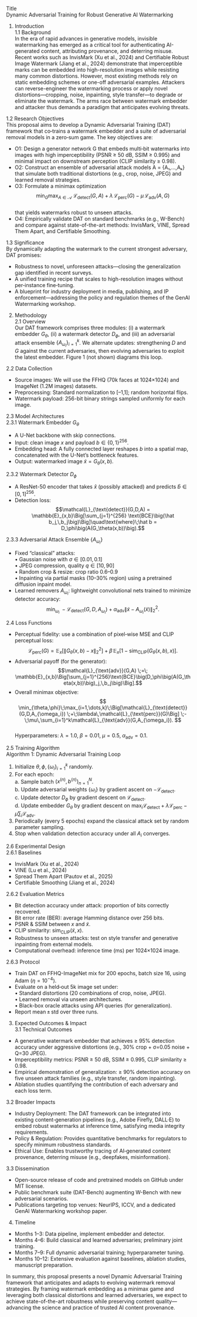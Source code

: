Title  
Dynamic Adversarial Training for Robust Generative AI Watermarking  

1. Introduction  
1.1 Background  
In the era of rapid advances in generative models, invisible watermarking has emerged as a critical tool for authenticating AI-generated content, attributing provenance, and deterring misuse. Recent works such as InvisMark (Xu et al., 2024) and Certifiable Robust Image Watermark (Jiang et al., 2024) demonstrate that imperceptible marks can be embedded into high-resolution images while resisting many common distortions. However, most existing methods rely on static embedding schemes or one-off adversarial examples. Attackers can reverse-engineer the watermarking process or apply novel distortions—cropping, noise, inpainting, style transfer—to degrade or eliminate the watermark. The arms race between watermark embedder and attacker thus demands a paradigm that anticipates evolving threats.  

1.2 Research Objectives  
This proposal aims to develop a Dynamic Adversarial Training (DAT) framework that co‐trains a watermark embedder and a suite of adversarial removal models in a zero‐sum game. The key objectives are:  
- O1: Design a generator network G that embeds multi‐bit watermarks into images with high imperceptibility (PSNR ≥ 50 dB, SSIM ≥ 0.995) and minimal impact on downstream perception (CLIP similarity ≥ 0.98).  
- O2: Construct an ensemble of adversarial attack models A = {A₁,…,Aₖ} that simulate both traditional distortions (e.g., crop, noise, JPEG) and learned removal strategies.  
- O3: Formulate a minimax optimization  
   $$\min_{G}\max_{A\in\mathcal{A}}\; \mathcal{L}_{\text{detect}}(G,A)\;+\;\lambda\,\mathcal{L}_{\text{perc}}(G)\;-\;\mu\,\mathcal{L}_{\text{adv}}(A,G)$$  
  that yields watermarks robust to unseen attacks.  
- O4: Empirically validate DAT on standard benchmarks (e.g., W-Bench) and compare against state-of-the-art methods: InvisMark, VINE, Spread Them Apart, and Certifiable Smoothing.  

1.3 Significance  
By dynamically adapting the watermark to the current strongest adversary, DAT promises:  
- Robustness to novel, unforeseen attacks—closing the generalization gap identified in recent surveys.  
- A unified training recipe that scales to high-resolution images without per‐instance fine‐tuning.  
- A blueprint for industry deployment in media, publishing, and IP enforcement—addressing the policy and regulation themes of the GenAI Watermarking workshop.  

2. Methodology  
2.1 Overview  
Our DAT framework comprises three modules: (i) a watermark embedder $G_\theta$, (ii) a watermark detector $D_\phi$, and (iii) an adversarial attack ensemble $\{A_{\omega_i}\}_{i=1}^k$. We alternate updates: strengthening $D$ and $G$ against the current adversaries, then evolving adversaries to exploit the latest embedder. Figure 1 (not shown) diagrams this loop.  

2.2 Data Collection  
- Source images: We will use the FFHQ (70k faces at 1024×1024) and ImageNet (1.2M images) datasets.  
- Preprocessing: Standard normalization to [–1,1]; random horizontal flips.  
- Watermark payload: 256-bit binary strings sampled uniformly for each image.  

2.3 Model Architectures  
2.3.1 Watermark Embedder $G_\theta$  
- A U-Net backbone with skip connections.  
- Input: clean image $x$ and payload $b\in\{0,1\}^{256}$.  
- Embedding head: A fully connected layer reshapes $b$ into a spatial map, concatenated with the U-Net’s bottleneck features.  
- Output: watermarked image $\tilde x = G_\theta(x,b)$.  

2.3.2 Watermark Detector $D_\phi$  
- A ResNet-50 encoder that takes $\hat x$ (possibly attacked) and predicts $\hat b\in[0,1]^{256}$.  
- Detection loss:  
   $$\mathcal{L}_{\text{detect}}(G,D,A) = \mathbb{E}_{x,b}\Big[\sum_{j=1}^{256} \text{BCE}\big(\hat b_j,\,b_j\big)\Big]\quad\text{where}\;\hat b = D_\phi\big(A(G_\theta(x,b))\big).$$  

2.3.3 Adversarial Attack Ensemble $\{A_{\omega_i}\}$  
- Fixed “classical” attacks:  
  • Gaussian noise with $\sigma\in[0.01,0.1]$  
  • JPEG compression, quality $q\in[10,90]$  
  • Random crop & resize: crop ratio 0.6–0.9  
  • Inpainting via partial masks (10–30% region) using a pretrained diffusion inpaint model.  
- Learned removers $A_{\omega_i}$: lightweight convolutional nets trained to minimize detector accuracy:  
   $$\min_{\omega_i}\;-\mathcal{L}_{\text{detect}}\big(G,D,A_{\omega_i}\big)\;+\;\alpha_{\text{adv}}\|\tilde x - A_{\omega_i}(\tilde x)\|_2^2.$$  

2.4 Loss Functions  
- Perceptual fidelity: use a combination of pixel‐wise MSE and CLIP perceptual loss:  
   $$\mathcal{L}_{\text{perc}}(G) = \mathbb{E}_x\big[\|G_\theta(x,b)-x\|_2^2\big] + \beta\,\mathbb{E}_x\big[1 - \mathrm{sim}_{\mathrm{CLIP}}(G_\theta(x,b),x)\big].$$  
- Adversarial payoff (for the generator):  
   $$\mathcal{L}_{\text{adv}}(G,A) \;=\; \mathbb{E}_{x,b}\Big[\sum_{j=1}^{256}\text{BCE}\big(D_\phi\big(A(G_\theta(x,b))\big)_j,\,b_j\big)\Big].$$  
- Overall minimax objective:  
   $$
     \min_{\theta,\phi}\;\max_{i=1,\dots,k}\;\Big[\mathcal{L}_{\text{detect}}(G,D,A_{\omega_i}) \;+\;\lambda\,\mathcal{L}_{\text{perc}}(G)\Big]
     \;-\;\mu\,\sum_{i=1}^k\mathcal{L}_{\text{adv}}(G,A_{\omega_i}).
   $$  
  Hyperparameters: $\lambda=1.0,\;\beta=0.01,\;\mu=0.5,\;\alpha_{\text{adv}}=0.1$.  

2.5 Training Algorithm  
Algorithm 1: Dynamic Adversarial Training Loop  

1. Initialize $\theta,\phi,\{\omega_i\}_{i=1}^k$ randomly.  
2. For each epoch:  
   a. Sample batch $(x^{(n)},b^{(n)})_{n=1}^N$.  
   b. Update adversarial weights $\{\omega_i\}$ by gradient ascent on $-\mathcal{L}_{\text{detect}}$.  
   c. Update detector $D_\phi$ by gradient descent on $\mathcal{L}_{\text{detect}}$.  
   d. Update embedder $G_\theta$ by gradient descent on $\max_i\mathcal{L}_{\text{detect}} + \lambda\mathcal{L}_{\text{perc}} - \mu\sum_i\mathcal{L}_{\text{adv}}$.  
3. Periodically (every 5 epochs) expand the classical attack set by random parameter sampling.  
4. Stop when validation detection accuracy under all $A_i$ converges.  

2.6 Experimental Design  
2.6.1 Baselines  
- InvisMark (Xu et al., 2024)  
- VINE (Lu et al., 2024)  
- Spread Them Apart (Pautov et al., 2025)  
- Certifiable Smoothing (Jiang et al., 2024)  

2.6.2 Evaluation Metrics  
- Bit detection accuracy under attack: proportion of bits correctly recovered.  
- Bit error rate (BER): average Hamming distance over 256 bits.  
- PSNR & SSIM between $x$ and $\tilde x$.  
- CLIP similarity: $\mathrm{sim}_{\mathrm{CLIP}}(\tilde x,x)$.  
- Robustness to unseen attacks: test on style transfer and generative inpainting from external models.  
- Computational overhead: inference time (ms) per 1024×1024 image.  

2.6.3 Protocol  
- Train DAT on FFHQ-ImageNet mix for 200 epochs, batch size 16, using Adam ($\eta=10^{-4}$).  
- Evaluate on a held‐out 5k image set under:  
   • Standard distortions (20 combinations of crop, noise, JPEG).  
   • Learned removal via unseen architectures.  
   • Black-box oracle attacks using API queries (for generalization).  
- Report mean ± std over three runs.  

3. Expected Outcomes & Impact  
3.1 Technical Outcomes  
- A generative watermark embedder that achieves ≥ 95% detection accuracy under aggressive distortions (e.g., 30% crop + σ=0.05 noise + Q=30 JPEG).  
- Imperceptibility metrics: PSNR ≥ 50 dB, SSIM ≥ 0.995, CLIP similarity ≥ 0.98.  
- Empirical demonstration of generalization: ≥ 90% detection accuracy on five unseen attack families (e.g., style transfer, random inpainting).  
- Ablation studies quantifying the contribution of each adversary and each loss term.  

3.2 Broader Impacts  
- Industry Deployment: The DAT framework can be integrated into existing content‐generation pipelines (e.g., Adobe Firefly, DALL·E) to embed robust watermarks at inference time, satisfying media integrity requirements.  
- Policy & Regulation: Provides quantitative benchmarks for regulators to specify minimum robustness standards.  
- Ethical Use: Enables trustworthy tracing of AI‐generated content provenance, deterring misuse (e.g., deepfakes, misinformation).  

3.3 Dissemination  
- Open-source release of code and pretrained models on GitHub under MIT license.  
- Public benchmark suite (DAT-Bench) augmenting W-Bench with new adversarial scenarios.  
- Publications targeting top venues: NeurIPS, ICCV, and a dedicated GenAI Watermarking workshop paper.  

4. Timeline  
- Months 1–3: Data pipeline, implement embedder and detector.  
- Months 4–6: Build classical and learned adversaries; preliminary joint training.  
- Months 7–9: Full dynamic adversarial training; hyperparameter tuning.  
- Months 10–12: Extensive evaluation against baselines, ablation studies, manuscript preparation.  

In summary, this proposal presents a novel Dynamic Adversarial Training framework that anticipates and adapts to evolving watermark removal strategies. By framing watermark embedding as a minimax game and leveraging both classical distortions and learned adversaries, we expect to achieve state-of-the-art robustness while preserving content quality—advancing the science and practice of trusted AI content provenance.